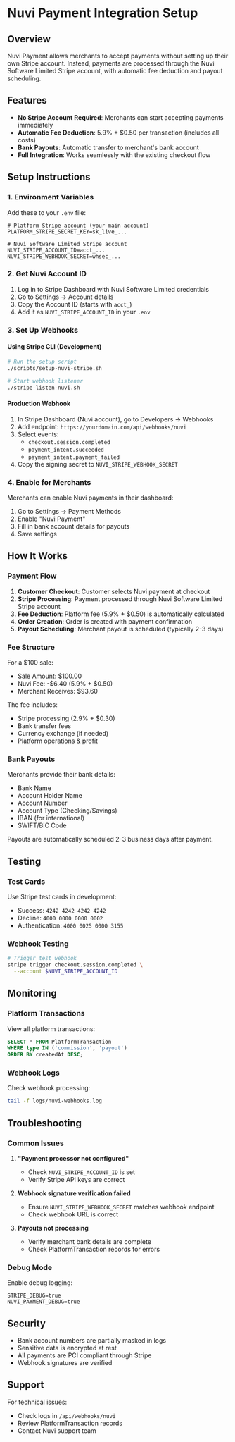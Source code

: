 # Nuvi Payment Integration Setup

## Overview

Nuvi Payment allows merchants to accept payments without setting up their own Stripe account. Instead, payments are processed through the Nuvi Software Limited Stripe account, with automatic fee deduction and payout scheduling.

## Features

- **No Stripe Account Required**: Merchants can start accepting payments immediately
- **Automatic Fee Deduction**: 5.9% + $0.50 per transaction (includes all costs)
- **Bank Payouts**: Automatic transfer to merchant's bank account
- **Full Integration**: Works seamlessly with the existing checkout flow

## Setup Instructions

### 1. Environment Variables

Add these to your `.env` file:

```env
# Platform Stripe account (your main account)
PLATFORM_STRIPE_SECRET_KEY=sk_live_...

# Nuvi Software Limited Stripe account
NUVI_STRIPE_ACCOUNT_ID=acct_...
NUVI_STRIPE_WEBHOOK_SECRET=whsec_...
```

### 2. Get Nuvi Account ID

1. Log in to Stripe Dashboard with Nuvi Software Limited credentials
2. Go to Settings → Account details
3. Copy the Account ID (starts with `acct_`)
4. Add it as `NUVI_STRIPE_ACCOUNT_ID` in your `.env`

### 3. Set Up Webhooks

#### Using Stripe CLI (Development)

```bash
# Run the setup script
./scripts/setup-nuvi-stripe.sh

# Start webhook listener
./stripe-listen-nuvi.sh
```

#### Production Webhook

1. In Stripe Dashboard (Nuvi account), go to Developers → Webhooks
2. Add endpoint: `https://yourdomain.com/api/webhooks/nuvi`
3. Select events:
   - `checkout.session.completed`
   - `payment_intent.succeeded`
   - `payment_intent.payment_failed`
4. Copy the signing secret to `NUVI_STRIPE_WEBHOOK_SECRET`

### 4. Enable for Merchants

Merchants can enable Nuvi payments in their dashboard:

1. Go to Settings → Payment Methods
2. Enable "Nuvi Payment"
3. Fill in bank account details for payouts
4. Save settings

## How It Works

### Payment Flow

1. **Customer Checkout**: Customer selects Nuvi payment at checkout
2. **Stripe Processing**: Payment processed through Nuvi Software Limited Stripe account
3. **Fee Deduction**: Platform fee (5.9% + $0.50) is automatically calculated
4. **Order Creation**: Order is created with payment confirmation
5. **Payout Scheduling**: Merchant payout is scheduled (typically 2-3 days)

### Fee Structure

For a $100 sale:
- Sale Amount: $100.00
- Nuvi Fee: -$6.40 (5.9% + $0.50)
- Merchant Receives: $93.60

The fee includes:
- Stripe processing (2.9% + $0.30)
- Bank transfer fees
- Currency exchange (if needed)
- Platform operations & profit

### Bank Payouts

Merchants provide their bank details:
- Bank Name
- Account Holder Name
- Account Number
- Account Type (Checking/Savings)
- IBAN (for international)
- SWIFT/BIC Code

Payouts are automatically scheduled 2-3 business days after payment.

## Testing

### Test Cards

Use Stripe test cards in development:
- Success: `4242 4242 4242 4242`
- Decline: `4000 0000 0000 0002`
- Authentication: `4000 0025 0000 3155`

### Webhook Testing

```bash
# Trigger test webhook
stripe trigger checkout.session.completed \
  --account $NUVI_STRIPE_ACCOUNT_ID
```

## Monitoring

### Platform Transactions

View all platform transactions:
```sql
SELECT * FROM PlatformTransaction 
WHERE type IN ('commission', 'payout')
ORDER BY createdAt DESC;
```

### Webhook Logs

Check webhook processing:
```bash
tail -f logs/nuvi-webhooks.log
```

## Troubleshooting

### Common Issues

1. **"Payment processor not configured"**
   - Check `NUVI_STRIPE_ACCOUNT_ID` is set
   - Verify Stripe API keys are correct

2. **Webhook signature verification failed**
   - Ensure `NUVI_STRIPE_WEBHOOK_SECRET` matches webhook endpoint
   - Check webhook URL is correct

3. **Payouts not processing**
   - Verify merchant bank details are complete
   - Check PlatformTransaction records for errors

### Debug Mode

Enable debug logging:
```env
STRIPE_DEBUG=true
NUVI_PAYMENT_DEBUG=true
```

## Security

- Bank account numbers are partially masked in logs
- Sensitive data is encrypted at rest
- All payments are PCI compliant through Stripe
- Webhook signatures are verified

## Support

For technical issues:
- Check logs in `/api/webhooks/nuvi`
- Review PlatformTransaction records
- Contact Nuvi support team